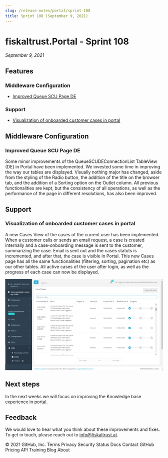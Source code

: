 ```yaml
---
slug: /release-notes/portal/sprint-108
title: Sprint 108 (September 9, 2021)
---
```


# fiskaltrust.Portal - Sprint 108
_September 9, 2021_

## Features

### Middleware Configuration

- [Improved Queue SCU Page DE](#visual-improvements-to-middleware-component-dialogues)

### Support

- [Visualization of onboarded customer cases in portal](#visualization-of-onboarded-customer-cases-in-portal)

## Middleware Configuration

### Improved Queue SCU Page DE

Some minor improvements of the QueueSCUDEConnectionList TableView (DE)  in Portal have been implemented. We invested some time in improving the way our tables are displayed. Visually nothing major has changed, aside from the styling of the Radio button, the addition of the title on the browser tab, and the addition of a Sorting option on the Outlet column. All previous functionalities are kept, but the consistency of all operations, as well as the performance of the page in different resolutions, has also been improved.

## Support

### Visualization of onboarded customer cases in portal

A new Cases View of the cases of the current user has been implemented. When a customer calls or sends an email request, a case is created internally and a case-onboarding message is sent to the customer, summarizing the case. Email is sent out and the cases statuts is incremented, and after that, the case is visible in Portal. This new Cases page has all the same functionalities  (filtering, sorting, pagination etc) as our other tables.  All active cases of the user after login, as well as the progress of each case can now be displayed. 

![image](images/sprint-103/image.png)

## Next steps
In the next weeks we will focus on improving the Knowledge base experience in portal.

## Feedback
We would love to hear what you think about these improvements and fixes. To get in touch, please reach out to [info@fiskaltrust.at](mailto:info@fiskaltrust.at).

© 2021 GitHub, Inc.
Terms
Privacy
Security
Status
Docs
Contact GitHub
Pricing
API
Training
Blog
About

